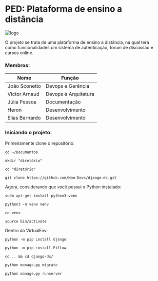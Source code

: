 # PED: Plataforma de ensino a distância

![logo](https://user-images.githubusercontent.com/14116020/38166532-77b3097a-34fb-11e8-9b17-fb06082d6fb3.png)

O projeto se trata de uma plataforma de ensino a distância, na qual terá como funcionalidades um sistema de autenticação, forum de discussão e cursos online.

### Membros:

|Nome|Função|
|----|------|
|João Sconetto|Devops e Gerência|
|Victor Arnaud|Devops e Arquitetura|
|Júlia Pessoa|Documentação|
|Heron|Desenvolvimento|
|Elias Bernardo|Desenvolvimento|

### Iniciando o projeto: 


Primeiramente clone o repositório:

  `cd ~/Documentos`
  
 `mkdir "diretório"`

 `cd "diretório"`

 `git clone https://github.com/Non-Devs/django-ds.git`

Agora, considerando que você possui o Python instalado:

`sudo apt-get install python3-venv` 

`python3 -m venv venv`

`cd venv`

`source bin/activate`

Dentro da VirtualEnv:

`python -m pip install django`

`python -m pip install Pillow`

`cd .. && cd django-ds/`

`python manage.py migrate`

`python manage.py runserver`

